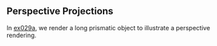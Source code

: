 ## Perspective Projections

In [ex029a](ex029a_long_boy), we render a long prismatic object to illustrate a perspective rendering.

